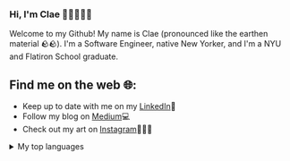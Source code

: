### Hi, I'm Clae 👋🏻🧑🏻‍💻

Welcome to my Github! My name is Clae (pronounced like the earthen material 🪨🪨). I'm a Software Engineer, native New Yorker, and I'm a NYU and Flatiron School graduate.

## Find me on the web 🌐:
* Keep up to date with me on my [LinkedIn](https://www.linkedin.com/in/clae-lu/)🤝
* Follow my blog on [Medium](https://medium.com/@kurararu)💻
* Check out my art on [Instagram](https://instagram.com/clae.creates)🧑🏻‍🎨

<details>
  <summary>My top languages</summary>
  | Rank | Languages |
  |-----:|-----------|
  |     1| Python    |
  |     2| JavaScript|
  |     3| SQL       |
</details>

<!--
**clayruh/clayruh** is a ✨ _special_ ✨ repository because its `README.md` (this file) appears on your GitHub profile.

Here are some ideas to get you started:

- 🔭 I’m currently working on ...
- 🌱 I’m currently learning ...
- 👯 I’m looking to collaborate on ...
- 🤔 I’m looking for help with ...
- 💬 Ask me about ...
- 📫 How to reach me: ...
- 😄 Pronouns: ...
- ⚡ Fun fact: ...
-->
